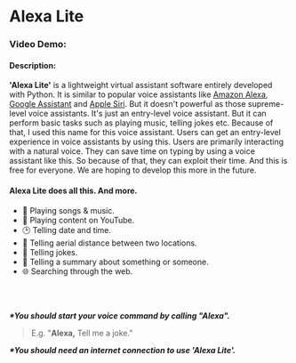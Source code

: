 # Alexa Lite
### Video Demo: <URL HERE>
#### Description:

**'Alexa Lite'** is a lightweight virtual assistant software entirely developed with Python. It is similar to popular voice assistants like [Amazon Alexa](https://developer.amazon.com/alexa), [Google Assistant](https://assistant.google.com/) and [Apple Siri](https://www.apple.com/siri/). But it doesn't powerful as those supreme-level voice assistants. It's just an entry-level voice assistant. But it can perform basic tasks such as playing music, telling jokes etc. Because of that, I used this name for this voice assistant. Users can get an entry-level experience in voice assistants by using this. Users are primarily interacting with a natural voice. They can save time on typing by using a voice assistant like this. So because of that, they can exploit their time. And this is free for everyone. We are hoping to develop this more in the future.

#### Alexa Lite does all this. And more.

- 🎵 Playing songs & music.
- 🎥 Playing content on YouTube.
- 🕑 Telling date and time.
- 📏 Telling aerial distance between two locations.
- 🤣 Telling jokes.
- 🧐 Telling a summary about something or someone.
- 🌐 Searching through the web.

<br>
</br>

***\*You should start your voice command by calling "Alexa".***
> E.g. "**Alexa,** Tell me a joke."

***\*You should need an internet connection to use 'Alexa Lite'.***
